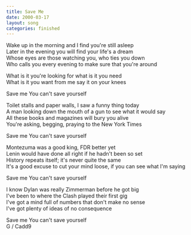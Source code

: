 ```yaml
---
title: Save Me
date: 2000-03-17
layout: song
categories: finished
---
```

Wake up in the morning and I find you're still asleep  
Later in the evening you will find your life's a dream  
Whose eyes are those watching you, who ties you down  
Who calls you every evening to make sure that you're around

What is it you're looking for what is it you need  
What is it you want from me say it on your knees

<div class="chorus">Save me  
You can't save yourself</div>

Toilet stalls and paper walls, I saw a funny thing today  
A man looking down the mouth of a gun to see what it would say  
All these books and magazines will bury you alive  
You're asking, begging, praying to the New York Times

<div class="chorus">Save me  
You can't save yourself</div>

Montezuma was a good king, FDR better yet  
Lenin would have done all right if he hadn't been so set  
History repeats itself; it's never quite the same  
It's a good excuse to cut your mind loose, if you can see what I'm saying

<div class="chorus">Save me  
You can't save yourself</div>

I know Dylan was really Zimmerman before he got big  
I've been to where the Clash played their first gig  
I've got a mind full of numbers that don't make no sense  
I've got plenty of ideas of no consequence

<div class="chorus">Save me  
You can't save yourself</div>

<div class="chords">G / Cadd9</div>
